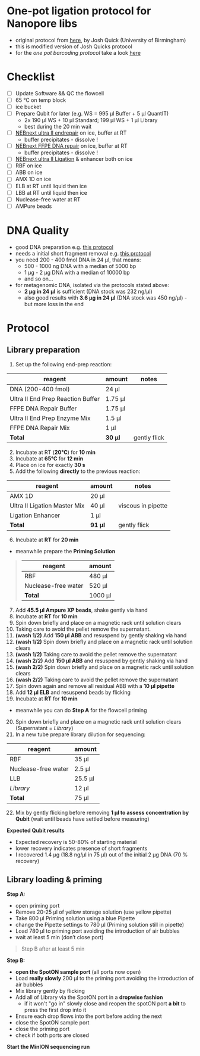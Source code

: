 One-pot ligation protocol for Nanopore libs
===
* original protocol from [here](https://www.protocols.io/view/one-pot-ligation-protocol-for-oxford-nanopore-libr-k9acz2e), by Josh Quick (University of Birmingham)
* this is modified version of Josh Quicks protocol
* for the *one pot barcoding protocol* take a look [here](https://docs.google.com/document/d/1ch2bb-IdGbiu9TCwUrE7FP4xsQiJwHVFUQKJx6q7-v0/edit)

# Checklist

* [ ] Update Software && QC the flowcell
* [ ] 65 °C on temp block
* [ ] ice bucket
* [ ] Prepare Qubit for later (e.g. WS = 995 µl Buffer + 5 µl QuantIT)
  * 2x 190 µl WS + 10 µl Standard; 199 µl WS + 1 µl Library
  * best during the 20 min wait
* [ ] [NEBnext ultra II endrepair](https://www.neb.com/products/e7546-nebnext-ultra-ii-end-repair-da-tailing-module#Product%20Information) on ice, buffer at RT
  * buffer precipitates - dissolve !
* [ ] [NEBnext FFPE DNA repair](https://international.neb.com/products/m6630-nebnext-ffpe-dna-repair-mix#Product%20Information) on ice, buffer at RT
    * buffer precipitates - dissolve !
* [ ] [NEBnext ultra II Ligation](https://international.neb.com/products/e7595-nebnext-ultra-ii-ligation-module#Product%20Information) & enhancer both on ice
* [ ] RBF on ice
* [ ] ABB on ice
* [ ] AMX 1D on ice
* [ ] ELB at RT until liquid then ice
* [ ] LBB at RT until liquid then ice
* [ ] Nuclease-free water at RT
* [ ] AMPure beads

# DNA Quality

* good DNA preparation e.g. [this protocol](../DNA_isolation/[metagenome]DNA_isolation_v.1.0.md)
* needs a initial short fragment removal e.g. [this protocol](pre_lib_cleaning.md)
* you need 200 - 400 fmol DNA in 24 μl, that means:
  * 500 - 1000 ng DNA with a median of 5000 bp
  * 1 µg - 2 µg DNA with a median of 10000 bp
  * and so on...
* for metagenomic DNA, isolated via the protocols stated above:
  * **2 µg in 24 µl** is sufficient (DNA stock was 232 ng/µl)
  * also good results with **3.6 µg in 24 µl**  (DNA stock was 450 ng/µl) - but more loss in the end

# Protocol
## Library preparation

1. Set up the following end-prep reaction:

|reagent|amount| notes
|-|-|-|
|DNA (200-400 fmol)|	24 μl | |
|Ultra II End Prep Reaction Buffer|	1.75 μl | |
|FFPE DNA Repair Buffer |	1.75 μl| |
|Ultra II End Prep Enzyme Mix| 	1.5 μl| |
|FFPE DNA Repair Mix|	1 μl| |
|**Total**|**30 μl**| gently flick| |

2. Incubate at RT (**20°C**) for **10 min**
3. Incubate at **65°C** for **12 min**
4. Place on ice for exactly **30 s**
5. Add the following **directly** to the previous reaction:

|reagent|amount|notes
|-|-| -|
|AMX 1D |20 μl| |
|Ultra II Ligation Master Mix|	40 μl | viscous in pipette |
|Ligation Enhancer|	1 μl ||
|**Total**|**91 μl**|gently flick|

6. Incubate at **RT** for **20 min**
  * meanwhile prepare the **Priming Solution**

> |reagent| amount|
> |-|-|
> |RBF| 	480 µl
> |Nuclease-free water|	520 µl
> |**Total** |	1000 µl

7. Add **45.5 μl Ampure XP beads**, shake gently via hand
8. Incubate at **RT** for **10 min**
9. Spin down briefly and place on a magnetic rack until solution clears
10. Taking care to avoid the pellet remove the supernatant.
11. **(wash 1/2)** Add **150 μl ABB** and resuspend by gently shaking via hand
12. **(wash 1/2)** Spin down briefly and place on a magnetic rack until solution clears
13. **(wash 1/2)** Taking care to avoid the pellet remove the supernatant
14. **(wash 2/2)** Add **150 μl ABB** and resuspend by gently shaking via hand
15. **(wash 2/2)** Spin down briefly and place on a magnetic rack until solution clears
16. **(wash 2/2)** Taking care to avoid the pellet remove the supernatant
17. Spin down again and remove all residual ABB with a **10 µl pipette**
18. Add **12 μl ELB** and resuspend beads by flicking
19. Incubate at **RT** for **10 min**
  * meanwhile you can do **Step A** for the flowcell priming
20. Spin down briefly and place on a magnetic rack until solution clears (Supernatant = *Library*)
21. In a new tube prepare library dilution for sequencing:

|reagent|amount|
|-|-|
|RBF| 35 µl
|Nuclease-free water| 2.5 µl
|LLB | 25.5 µl
| *Library* | 12 µl
|**Total**| 75 µl	 ||

22. Mix by gently flicking before removing **1 µl to assess concentration by Qubit** (wait until beads have settled before measuring)

**Expected Qubit results**
* Expected recovery is 50-80% of starting material
* lower recovery indicates presence of short fragments
* I recovered 1.4 µg (18.8 ng/µl in 75 µl) out of the initial 2 µg DNA (70 % recovery)

## Library loading & priming

**Step A:**
- open priming port
- Remove 20-25 µl of yellow storage solution (use yellow pipette)
- Take 800 µl Priming solution using a blue Pipette
- change the Pipette settings to 780 µl (Priming solution still in pipette)
- Load 780 µl to priming port avoiding the introduction of air bubbles
- wait at least 5 min (don’t close port)

> Step B after at least 5 min

**Step B:**
- **open the SpotON sample port** (all ports now open)
- Load **really slowly** 200 µl to the priming port avoiding the introduction of air bubbles
- Mix library gently by flicking
- Add all of Library via the SpotON port in a **dropwise fashion**
    - if it won't "go in" slowly close and reopen the spotON port **a bit** to press the first drop into it
- Ensure each drop flows into the port before adding the next
- close the SpotON sample port
- close the priming port
- check if both ports are closed

**Start the MinION sequencing run**
